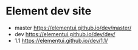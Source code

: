 # Element dev site

- master https://elementui.github.io/dev/master/
- dev https://elementui.github.io/dev/dev/
- 1.1 https://elementui.github.io/dev/1.1/
